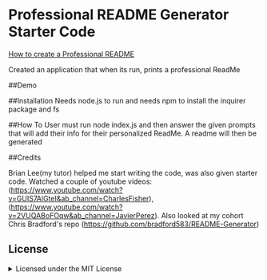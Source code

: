 # Professional README Generator Starter Code

[How to create a Professional README](./readme-guide.md)

Created an application that when its run, prints a professional ReadMe

##Demo

##Installation
Needs node.js to run and needs npm to install the inquirer package and fs

##How To
User must run node index.js and then answer the given prompts that will add their info for their personalized ReadMe. A readme will then be generated

##Credits 

Brian Lee(my tutor) helped me start writing the code, was also given starter code. Watched a couple of youtube videos: (https://www.youtube.com/watch?v=GUIS7AlGteI&ab_channel=CharlesFisher), (https://www.youtube.com/watch?v=2VUQABoFOqw&ab_channel=JavierPerez). Also looked at my cohort Chris Bradford's repo (https://github.com/bradford583/README-Generator)

## License

<details><summary>Licensed under the MIT License</summary>

<blockquote>
Permission is hereby granted, free of charge, to any person obtaining a copy
of this software and associated documentation files (the "Software"), to deal
in the Software without restriction, including without limitation the rights
to use, copy, modify, merge, publish, distribute, sublicense, and/or sell
copies of the Software, and to permit persons to whom the Software is
furnished to do so, subject to the following conditions:

The above copyright notice and this permission notice shall be included in all
copies or substantial portions of the Software.

THE SOFTWARE IS PROVIDED "AS IS", WITHOUT WARRANTY OF ANY KIND, EXPRESS OR
IMPLIED, INCLUDING BUT NOT LIMITED TO THE WARRANTIES OF MERCHANTABILITY,
FITNESS FOR A PARTICULAR PURPOSE AND NONINFRINGEMENT. IN NO EVENT SHALL THE
AUTHORS OR COPYRIGHT HOLDERS BE LIABLE FOR ANY CLAIM, DAMAGES OR OTHER
LIABILITY, WHETHER IN AN ACTION OF CONTRACT, TORT OR OTHERWISE, ARISING FROM,
OUT OF OR IN CONNECTION WITH THE SOFTWARE OR THE USE OR OTHER DEALINGS IN THE
SOFTWARE.
</blockquote>
</details>